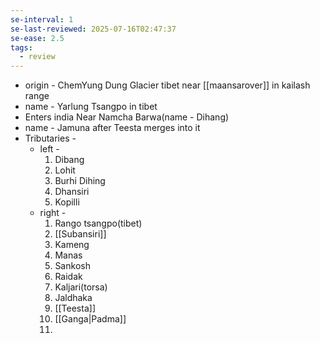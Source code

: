 ```yaml
---
se-interval: 1
se-last-reviewed: 2025-07-16T02:47:37
se-ease: 2.5
tags:
  - review
---
```

- origin - ChemYung Dung Glacier tibet near [[maansarover]] in kailash range
- name - Yarlung Tsangpo in tibet
- Enters india Near Namcha Barwa(name - Dihang)
- name - Jamuna after Teesta merges into it
- Tributaries - 
	- left - 
		1. Dibang
		2. Lohit
		3. Burhi Dihing
		4. Dhansiri
		5. Kopilli
	- right - 
		1. Rango tsangpo(tibet)
		2. [[Subansiri]]
		3. Kameng
		4. Manas
		5. Sankosh
		6. Raidak
		7. Kaljari(torsa)
		8. Jaldhaka
		9. [[Teesta]]
		10. [[Ganga|Padma]]
		11. 